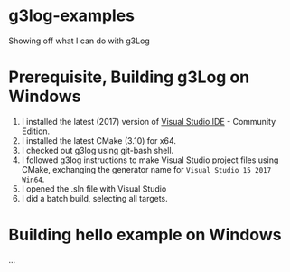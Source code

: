 # g3log-examples
Showing off what I can do with g3Log

# Prerequisite, Building g3Log on Windows
1. I installed the latest (2017) version of [Visual Studio IDE](https://www.visualstudio.com/) - Community Edition.
2. I installed the latest CMake (3.10) for x64.
3. I checked out g3log using git-bash shell.
4. I followed g3log instructions to make Visual Studio project files using CMake, exchanging the generator name for `Visual Studio 15 2017 Win64`.
5. I opened the .sln file with Visual Studio
6. I did a batch build, selecting all targets.

# Building hello example on Windows
...
